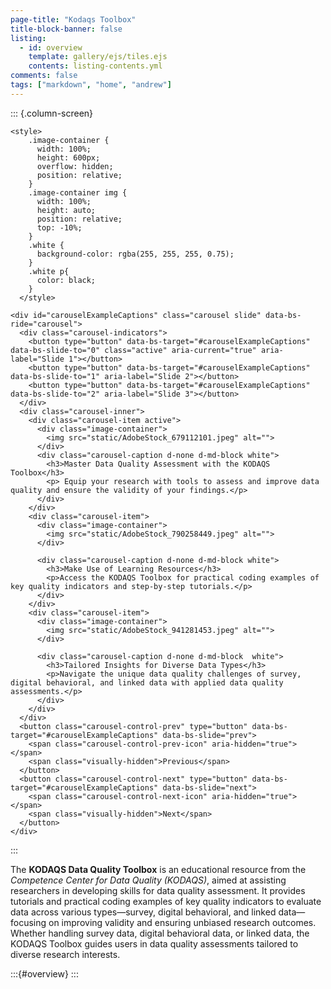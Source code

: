 ```yaml
---
page-title: "Kodaqs Toolbox"
title-block-banner: false
listing:
  - id: overview
    template: gallery/ejs/tiles.ejs
    contents: listing-contents.yml
comments: false
tags: ["markdown", "home", "andrew"]
---
```



::: {.column-screen}
```{=html}
<style>
    .image-container {
      width: 100%;
      height: 600px;
      overflow: hidden;
      position: relative;
    }
    .image-container img {
      width: 100%; 
      height: auto;
      position: relative;
      top: -10%; 
    }
    .white {
      background-color: rgba(255, 255, 255, 0.75);
    }
    .white p{
      color: black;
    }
  </style>

<div id="carouselExampleCaptions" class="carousel slide" data-bs-ride="carousel">
  <div class="carousel-indicators">
    <button type="button" data-bs-target="#carouselExampleCaptions" data-bs-slide-to="0" class="active" aria-current="true" aria-label="Slide 1"></button>
    <button type="button" data-bs-target="#carouselExampleCaptions" data-bs-slide-to="1" aria-label="Slide 2"></button>
    <button type="button" data-bs-target="#carouselExampleCaptions" data-bs-slide-to="2" aria-label="Slide 3"></button>
  </div>
  <div class="carousel-inner">
    <div class="carousel-item active">
      <div class="image-container">
        <img src="static/AdobeStock_679112101.jpeg" alt="">
      </div>
      <div class="carousel-caption d-none d-md-block white">
        <h3>Master Data Quality Assessment with the KODAQS Toolbox</h3>
        <p> Equip your research with tools to assess and improve data quality and ensure the validity of your findings.</p>
      </div>
    </div>
    <div class="carousel-item">
      <div class="image-container">
        <img src="static/AdobeStock_790258449.jpeg" alt="">
      </div>

      <div class="carousel-caption d-none d-md-block white">
        <h3>Make Use of Learning Resources</h3>
        <p>Access the KODAQS Toolbox for practical coding examples of key quality indicators and step-by-step tutorials.</p>
      </div>
    </div>
    <div class="carousel-item">
      <div class="image-container">
        <img src="static/AdobeStock_941281453.jpeg" alt="">
      </div>

      <div class="carousel-caption d-none d-md-block  white">
        <h3>Tailored Insights for Diverse Data Types</h3>
        <p>Navigate the unique data quality challenges of survey, digital behavioral, and linked data with applied data quality assessments.</p>
      </div>
    </div>
  </div>
  <button class="carousel-control-prev" type="button" data-bs-target="#carouselExampleCaptions" data-bs-slide="prev">
    <span class="carousel-control-prev-icon" aria-hidden="true"></span>
    <span class="visually-hidden">Previous</span>
  </button>
  <button class="carousel-control-next" type="button" data-bs-target="#carouselExampleCaptions" data-bs-slide="next">
    <span class="carousel-control-next-icon" aria-hidden="true"></span>
    <span class="visually-hidden">Next</span>
  </button>
</div>
```
:::


The **KODAQS Data Quality Toolbox** is an educational resource from the _Competence Center for Data Quality (KODAQS)_, aimed at assisting researchers in developing skills for data quality assessment. It provides tutorials and practical coding examples of key quality indicators to evaluate data across various types—survey, digital behavioral, and linked data—focusing on improving validity and ensuring unbiased research outcomes. Whether handling survey data, digital behavioral data, or linked data, the KODAQS Toolbox guides users in data quality assessments tailored to diverse research interests.

:::{#overview}
:::